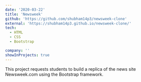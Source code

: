 ```yaml
---
date: '2020-03-22'
title: 'Newsweek'
github: 'https://github.com/shubham14p3/newsweek-clone'
external: 'https://shubham14p3.github.io/newsweek-clone/'
tech:
  - HTML
  - CSS
  - Bootstrap

company: ''
showInProjects: true
---
```


This project requests students to build a replica of the news site Newsweek.com using the Bootstrap framework.
